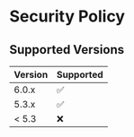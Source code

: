 # Security Policy

## Supported Versions

| Version | Supported          |
| ------- | ------------------ |
| 6.0.x   | :white_check_mark: |
| 5.3.x   | :white_check_mark: |
| < 5.3   | :x:                |
